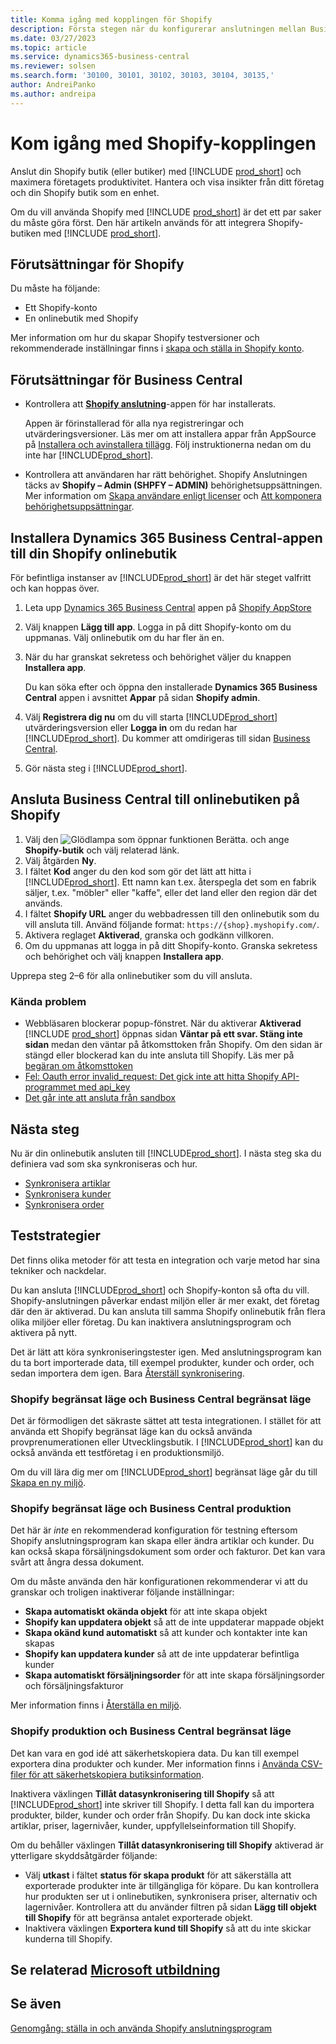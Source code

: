 ```yaml
---
title: Komma igång med kopplingen för Shopify
description: Första stegen när du konfigurerar anslutningen mellan Business Central och Shopify
ms.date: 03/27/2023
ms.topic: article
ms.service: dynamics365-business-central
ms.reviewer: solsen
ms.search.form: '30100, 30101, 30102, 30103, 30104, 30135,'
author: AndreiPanko
ms.author: andreipa
---
```


# <a name="get-started-with-the-shopify-connector"></a>Kom igång med Shopify-kopplingen

Anslut din Shopify butik (eller butiker) med [!INCLUDE [prod_short](../includes/prod_short.md)] och maximera företagets produktivitet. Hantera och visa insikter från ditt företag och din Shopify butik som en enhet.

Om du vill använda Shopify med [!INCLUDE [prod_short](../includes/prod_short.md)] är det ett par saker du måste göra först. Den här artikeln används för att integrera Shopify-butiken med [!INCLUDE [prod_short](../includes/prod_short.md)].

## <a name="prerequisites-for-shopify"></a>Förutsättningar för Shopify

Du måste ha följande:

- Ett Shopify-konto
- En onlinebutik med Shopify

Mer information om hur du skapar Shopify testversioner och rekommenderade inställningar finns i [ skapa och ställa in Shopify konto](shopify-account.md).

## <a name="prerequisites-for-business-central"></a>Förutsättningar för Business Central

- Kontrollera att **[Shopify anslutning](https://go.microsoft.com/fwlink/?linkid=2196238)**-appen för har installerats.

  Appen är förinstallerad för alla nya registreringar och utvärderingsversioner. Läs mer om att installera appar från AppSource på [Installera och avinstallera tillägg](../ui-extensions-install-uninstall.md#install). Följ instruktionerna nedan om du inte har [!INCLUDE[prod_short](../includes/prod_short.md)].

- Kontrollera att användaren har rätt behörighet. Shopify Anslutningen täcks av **Shopify – Admin (SHPFY – ADMIN)** behörighetsuppsättningen. Mer information om [Skapa användare enligt licenser](../ui-how-users-permissions.md) och [Att komponera behörighetsuppsättningar](../ui-define-granular-permissions.md).

## <a name="install-the-dynamics-365-business-central-app-to-your-shopify-online-store"></a>Installera Dynamics 365 Business Central-appen till din Shopify onlinebutik

För befintliga instanser av [!INCLUDE[prod_short](../includes/prod_short.md)] är det här steget valfritt och kan hoppas över.

1. Leta upp [Dynamics 365 Business Central](https://apps.shopify.com/dynamics-365-business-central) appen på [Shopify AppStore](https://apps.shopify.com/)
2. Välj knappen **Lägg till app**. Logga in på ditt Shopify-konto om du uppmanas. Välj onlinebutik om du har fler än en.
3. När du har granskat sekretess och behörighet väljer du knappen **Installera app**.

   Du kan söka efter och öppna den installerade **Dynamics 365 Business Central** appen i avsnittet **Appar** på sidan **Shopify admin**.
4. Välj **Registrera dig nu** om du vill starta [!INCLUDE[prod_short](../includes/prod_short.md)] utvärderingsversion eller **Logga in** om du redan har [!INCLUDE[prod_short](../includes/prod_short.md)]. Du kommer att omdirigeras till sidan [Business Central](https://businesscentral.dynamics.com).
5. Gör nästa steg i [!INCLUDE[prod_short](../includes/prod_short.md)].

## <a name="connect-business-central-to-the-shopify-online-store"></a>Ansluta Business Central till onlinebutiken på Shopify

1. Välj den ![Glödlampa som öppnar funktionen Berätta.](../media/ui-search/search_small.png "Berätta för mig vad du vill göra") och ange **Shopify-butik** och välj relaterad länk.
2. Välj åtgärden **Ny**.  
3. I fältet **Kod** anger du den kod som gör det lätt att hitta i [!INCLUDE[prod_short](../includes/prod_short.md)]. Ett namn kan t.ex. återspegla det som en fabrik säljer, t.ex. "möbler" eller "kaffe", eller det land eller den region där det används.
4. I fältet **Shopify URL** anger du webbadressen till den onlinebutik som du vill ansluta till. Använd följande format: `https://{shop}.myshopify.com/`.
5. Aktivera reglaget **Aktiverad**, granska och godkänn villkoren.
6. Om du uppmanas att logga in på ditt Shopify-konto. Granska sekretess och behörighet och välj knappen **Installera app**.

Upprepa steg 2–6 för alla onlinebutiker som du vill ansluta.

### <a name="known-issues"></a>Kända problem

- Webbläsaren blockerar popup-fönstret. När du aktiverar **Aktiverad** [!INCLUDE [prod_short](../includes/prod_short.md)] öppnas sidan **Väntar på ett svar. Stäng inte sidan** medan den väntar på åtkomsttoken från Shopify. Om den sidan är stängd eller blockerad kan du inte ansluta till Shopify. Läs mer på [begäran om åtkomsttoken](troubleshoot.md#request-the-access-token)
- [Fel: Oauth error invalid_request: Det gick inte att hitta Shopify API-programmet med api_key](troubleshoot.md#error-oauth-error-invalid_request-could-not-find-shopify-api-application-with-api_key)
- [Det går inte att ansluta från sandbox](troubleshoot.md#verify-and-enable-permissions-to-make-http-requests-in-a-non-production-environment)

## <a name="next-steps"></a>Nästa steg

Nu är din onlinebutik ansluten till [!INCLUDE[prod_short](../includes/prod_short.md)]. I nästa steg ska du definiera vad som ska synkroniseras och hur.

- [Synkronisera artiklar](synchronize-items.md)
- [Synkronisera kunder](synchronize-customers.md)
- [Synkronisera order](synchronize-orders.md)

## <a name="testing-strategies"></a>Teststrategier

Det finns olika metoder för att testa en integration och varje metod har sina tekniker och nackdelar.

Du kan ansluta [!INCLUDE[prod_short](../includes/prod_short.md)] och Shopify-konton så ofta du vill.  Shopify-anslutningen påverkar endast miljön eller är mer exakt, det företag där den är aktiverad. Du kan ansluta till samma  Shopify  onlinebutik från flera olika miljöer eller företag. Du kan inaktivera anslutningsprogram och aktivera på nytt.

Det är lätt att köra synkroniseringstester igen. Med anslutningsprogram kan du ta bort importerade data, till exempel produkter, kunder och order, och sedan importera dem igen. Bara [Återställ synkronisering](troubleshoot.md#reset-sync).

### <a name="shopify-sandbox-and-business-central-sandbox"></a>Shopify begränsat läge och Business Central begränsat läge

Det är förmodligen det säkraste sättet att testa integrationen. I stället för att använda ett  Shopify  begränsat läge kan du också använda provprenumerationen eller Utvecklingsbutik. I [!INCLUDE[prod_short](../includes/prod_short.md)] kan du också använda ett testföretag i en produktionsmiljö.

Om du vill lära dig mer om [!INCLUDE[prod_short](../includes/prod_short.md)] begränsat läge går du till [Skapa en ny miljö](/dynamics365/business-central/dev-itpro/administration/tenant-admin-center-environments#create-a-new-environment).

### <a name="shopify-sandbox-and-business-central-production"></a>Shopify begränsat läge och Business Central produktion

Det här är *inte* en rekommenderad konfiguration för testning eftersom Shopify anslutningsprogram kan skapa eller ändra artiklar och kunder. Du kan också skapa försäljningsdokument som order och fakturor. Det kan vara svårt att ångra dessa dokument.
 
Om du måste använda den här konfigurationen rekommenderar vi att du granskar och troligen inaktiverar följande inställningar:

* **Skapa automatiskt okända objekt** för att inte skapa objekt
* **Shopify kan uppdatera objekt** så att de inte uppdaterar mappade objekt
* **Skapa okänd kund automatiskt** så att kunder och kontakter inte kan skapas
* **Shopify kan uppdatera kunder** så att de inte uppdaterar befintliga kunder
* **Skapa automatiskt försäljningsorder** för att inte skapa försäljningsorder och försäljningsfakturor

Mer information finns i [Återställa en miljö](/dynamics365/business-central/dev-itpro/administration/tenant-admin-center-backup-restore).

### <a name="shopify-production-and-business-central-sandbox"></a>Shopify produktion och Business Central begränsat läge

Det kan vara en god idé att säkerhetskopiera data. Du kan till exempel exportera dina produkter och kunder. Mer information finns i [Använda CSV-filer för att säkerhetskopiera butiksinformation](https://help.shopify.com/en/manual/shopify-admin/duplicate-store#using-csv-files-to-back-up-store-information).

Inaktivera växlingen **Tillåt datasynkronisering till Shopify** så att [!INCLUDE[prod_short](../includes/prod_short.md)] inte skriver till Shopify. I detta fall kan du importera produkter, bilder, kunder och order från Shopify. Du kan dock inte skicka artiklar, priser, lagernivåer, kunder, uppfyllelseinformation till Shopify.

Om du behåller växlingen **Tillåt datasynkronisering till Shopify** aktiverad är ytterligare skyddsåtgärder följande:

*   Välj **utkast** i fältet **status för skapa produkt** för att säkerställa att exporterade produkter inte är tillgängliga för köpare. Du kan kontrollera hur produkten ser ut i onlinebutiken, synkronisera priser, alternativ och lagernivåer. Kontrollera att du använder filtren på sidan **Lägg till objekt till Shopify** för att begränsa antalet exporterade objekt.
* Inaktivera växlingen **Exportera kund till Shopify** så att du inte skickar kunderna till Shopify.

## <a name="see-related-microsoft-training"></a>Se relaterad [Microsoft utbildning](/training/paths/use-shopify-connector-dynamics-365-business-central/)

## <a name="see-also"></a>Se även

[Genomgång: ställa in och använda Shopify anslutningsprogram](walkthrough-setting-up-and-using-shopify.md)  

